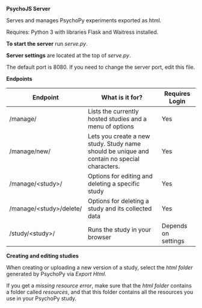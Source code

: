 **PsychoJS Server**

Serves and manages PsychoPy experiments exported as html.

Requires: Python 3 with libraries Flask and Waitress installed.

**To start the server** run *serve.py*.

**Server settings** are located at the top of *serve.py*.

The default port is 8080. If you need to change the server port, edit this file.

**Endpoints**

| Endpoint | What is it for? | Requires Login |
|---|---|---|
| \/manage\/ | Lists the currently hosted studies and a menu of options  | Yes |
| \/manage\/new\/ | Lets you create a new study. Study name should be unique and contain no special characters. | Yes |
| \/manage\/\<study\>\/ | Options for editing and deleting a specific study | Yes |
| \/manage\/\<study\>\/delete\/ | Options for deleting a study and its collected data | Yes |
| \/study\/\<study\>\/ | Runs the study in your browser | Depends on settings |

**Creating and editing studies**

When creating or uploading a new version of a study, select the *html folder* generated by PsychoPy via *Export Html*.

If you get a *missing resource error*, make sure that the *html folder* contains a folder called *resources*, and that this
folder contains all the resources you use in your PsychoPy study.
